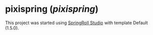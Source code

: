 # pixispring (*pixispring*)

This project was started using [SpringRoll Studio](https://github.com/springroll/SpringRollStudio) with template Default (1.5.0).
